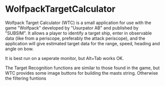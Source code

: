 # WolfpackTargetCalculator

Wolfpack Target Calculator (WTC) is a small application for use with the game "Wolfpack" developed by "Usurpator AB" and published by "SUBSIM". It allows a player to identify a target ship, enter in observable data (like from a periscope, preferably the attack periscope), and the application will give estimated target data for the range, speed, heading and angle on bow.

It is best run on a seperate monitor, but Alt+Tab works OK.

The Target Recognition functions are similar to those found in the game, but WTC provides some image buttons for building the masts string. Otherwise the filtering funtions 
